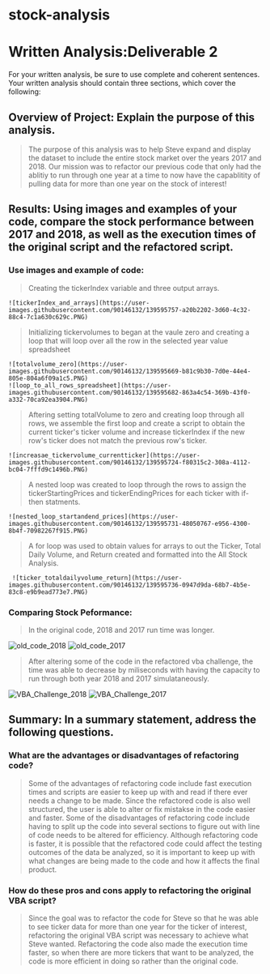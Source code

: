 # stock-analysis
# Written Analysis:Deliverable 2

For your written analysis, be sure to use complete and coherent sentences. Your written analysis should contain three sections, which cover the following:

## Overview of Project: Explain the purpose of this analysis.
 > The purpose of this analysis was to help Steve expand and display the dataset to include the entire stock market over the years 2017 and 2018. Our mission was to refactor our previous code that only had the ablitiy to run through one year at a time to now have the capablitity of pulling data for more than one year on the stock of interest! 

## Results: Using images and examples of your code, compare the stock performance between 2017 and 2018, as well as the execution times of the original script and the refactored script.

### Use images and example of code:

> Creating the tickerIndex variable and three output arrays. 

    ![tickerIndex_and_arrays](https://user-images.githubusercontent.com/90146132/139595757-a20b2202-3d60-4c32-88c4-7c1a630c629c.PNG)

> Initializing tickervolumes to began at the vaule zero and creating a loop that will loop over all the row in the selected year value spreadsheet

    ![totalvolume_zero](https://user-images.githubusercontent.com/90146132/139595669-b81c9b30-7d0e-44e4-805e-804a6f09a1c5.PNG)
    ![loop_to_all_rows_spreadsheet](https://user-images.githubusercontent.com/90146132/139595682-863a4c54-369b-43f0-a332-70ca92ea3904.PNG)


> Aftering setting totalVolume to zero and creating loop through all rows, we assemble the first loop and create a script to obtain the current ticker's ticker volume and increase tickerIndex if the new row's ticker does not match the previous row's ticker.

    ![increasae_tickervolume_currentticker](https://user-images.githubusercontent.com/90146132/139595724-f80315c2-308a-4112-bc04-7fffd9c1496b.PNG)

> A nested loop was created to loop through the rows to assign the tickerStartingPrices and tickerEndingPrices for each ticker with if-then statments.

    ![nested_loop_startandend_prices](https://user-images.githubusercontent.com/90146132/139595731-48050767-e956-4300-8b4f-70982267f915.PNG)

> A for loop was used to obtain values for arrays to out the Ticker, Total Daily Volume, and Return created and formatted into the All Stock Analysis.

     ![ticker_totaldailyvolume_return](https://user-images.githubusercontent.com/90146132/139595736-0947d9da-68b7-4b5e-83c8-e9b9ead773e7.PNG)

### Comparing Stock Peformance:

> In the original code, 2018 and 2017 run time was longer. 

![old_code_2018](https://user-images.githubusercontent.com/90146132/139595798-aa45241b-e88f-467d-a107-c557806223dd.PNG)
![old_code_2017](https://user-images.githubusercontent.com/90146132/139595803-23a607b9-a834-4f34-8c3b-b994c3bdb288.PNG)

> After altering some of the code in the refactored vba challenge, the time was able to decrease by miliseconds with having the capacity to run through both year 2018 and 2017 simulataneously.

![VBA_Challenge_2018](https://user-images.githubusercontent.com/90146132/139595811-a9e000a7-4de3-4d9c-9352-685083e8f947.PNG)
![VBA_Challenge_2017](https://user-images.githubusercontent.com/90146132/139595822-dd17ee50-8833-4e30-996a-2b90fcd78ef5.PNG)

## Summary: In a summary statement, address the following questions.

### What are the advantages or disadvantages of refactoring code?
> Some of the advantages of refactoring code include fast execution times and scripts are easier to keep up with and read if there ever needs a change to be made. Since the refactored code is also well structured, the user is able to alter or fix mistakse in the code easier and faster.
> Some of the disadvantages of refactoring code include having to split up the code into several sections to figure out with line of code needs to be altered for efficiency. Although refactoring code is faster, it is possible that the refactored code could affect the testing outcomes of the data be analyzed, so it is important to keep up with what changes are being made to the code and how it affects the final product. 

### How do these pros and cons apply to refactoring the original VBA script?
> Since the goal was to refactor the code for Steve so that he was able to see ticker data for more than one year for the ticker of interest, refactoring the original VBA script was necessary to achieve what Steve wanted. Refactoring the code also made the execution time faster, so when there are more tickers that want to be analyzed, the code is more efficient in doing so rather than the original code. 
